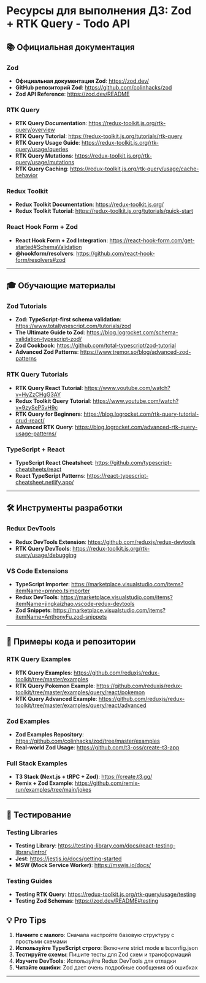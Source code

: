 # Ресурсы для выполнения ДЗ: Zod + RTK Query - Todo API

## 📚 Официальная документация

### Zod

- **Официальная документация Zod**: <https://zod.dev/>
- **GitHub репозиторий Zod**: <https://github.com/colinhacks/zod>
- **Zod API Reference**: <https://zod.dev/README>

### RTK Query

- **RTK Query Documentation**: <https://redux-toolkit.js.org/rtk-query/overview>
- **RTK Query Tutorial**: <https://redux-toolkit.js.org/tutorials/rtk-query>
- **RTK Query Usage Guide**: <https://redux-toolkit.js.org/rtk-query/usage/queries>
- **RTK Query Mutations**: <https://redux-toolkit.js.org/rtk-query/usage/mutations>
- **RTK Query Caching**: <https://redux-toolkit.js.org/rtk-query/usage/cache-behavior>

### Redux Toolkit

- **Redux Toolkit Documentation**: <https://redux-toolkit.js.org/>
- **Redux Toolkit Tutorial**: <https://redux-toolkit.js.org/tutorials/quick-start>

### React Hook Form + Zod

- **React Hook Form + Zod Integration**: <https://react-hook-form.com/get-started#SchemaValidation>
- **@hookform/resolvers**: <https://github.com/react-hook-form/resolvers#zod>

---

## 🎓 Обучающие материалы

### Zod Tutorials

- **Zod: TypeScript-first schema validation**: <https://www.totaltypescript.com/tutorials/zod>
- **The Ultimate Guide to Zod**: <https://blog.logrocket.com/schema-validation-typescript-zod/>
- **Zod Cookbook**: <https://github.com/total-typescript/zod-tutorial>
- **Advanced Zod Patterns**: <https://www.tremor.so/blog/advanced-zod-patterns>

### RTK Query Tutorials

- **RTK Query React Tutorial**: <https://www.youtube.com/watch?v=HyZzCHgG3AY>
- **Redux Toolkit Query Tutorial**: <https://www.youtube.com/watch?v=9zySeP5vH9c>
- **RTK Query for Beginners**: <https://blog.logrocket.com/rtk-query-tutorial-crud-react/>
- **Advanced RTK Query**: <https://blog.logrocket.com/advanced-rtk-query-usage-patterns/>

### TypeScript + React

- **TypeScript React Cheatsheet**: <https://github.com/typescript-cheatsheets/react>
- **React TypeScript Patterns**: <https://react-typescript-cheatsheet.netlify.app/>

---

## 🛠️ Инструменты разработки

### Redux DevTools

- **Redux DevTools Extension**: <https://github.com/reduxjs/redux-devtools>
- **RTK Query DevTools**: <https://redux-toolkit.js.org/rtk-query/usage/debugging>

### VS Code Extensions

- **TypeScript Importer**: <https://marketplace.visualstudio.com/items?itemName=pmneo.tsimporter>
- **Redux DevTools**: <https://marketplace.visualstudio.com/items?itemName=jingkaizhao.vscode-redux-devtools>
- **Zod Snippets**: <https://marketplace.visualstudio.com/items?itemName=AnthonyFu.zod-snippets>

---

## 📝 Примеры кода и репозитории

### RTK Query Examples

- **RTK Query Examples**: <https://github.com/reduxjs/redux-toolkit/tree/master/examples>
- **RTK Query Pokemon Example**: <https://github.com/reduxjs/redux-toolkit/tree/master/examples/query/react/pokemon>
- **RTK Query Advanced Example**: <https://github.com/reduxjs/redux-toolkit/tree/master/examples/query/react/advanced>

### Zod Examples

- **Zod Examples Repository**: <https://github.com/colinhacks/zod/tree/master/examples>
- **Real-world Zod Usage**: <https://github.com/t3-oss/create-t3-app>

### Full Stack Examples

- **T3 Stack (Next.js + tRPC + Zod)**: <https://create.t3.gg/>
- **Remix + Zod Example**: <https://github.com/remix-run/examples/tree/main/jokes>

---

## 🧪 Тестирование

### Testing Libraries

- **Testing Library**: <https://testing-library.com/docs/react-testing-library/intro/>
- **Jest**: <https://jestjs.io/docs/getting-started>
- **MSW (Mock Service Worker)**: <https://mswjs.io/docs/>

### Testing Guides

- **Testing RTK Query**: <https://redux-toolkit.js.org/rtk-query/usage/testing>
- **Testing Zod Schemas**: <https://zod.dev/README#testing>


## 💡 Pro Tips

1. **Начните с малого**: Сначала настройте базовую структуру с простыми схемами
2. **Используйте TypeScript строго**: Включите strict mode в tsconfig.json
3. **Тестируйте схемы**: Пишите тесты для Zod схем и трансформаций
4. **Изучите DevTools**: Используйте Redux DevTools для отладки
5. **Читайте ошибки**: Zod дает очень подробные сообщения об ошибках

---